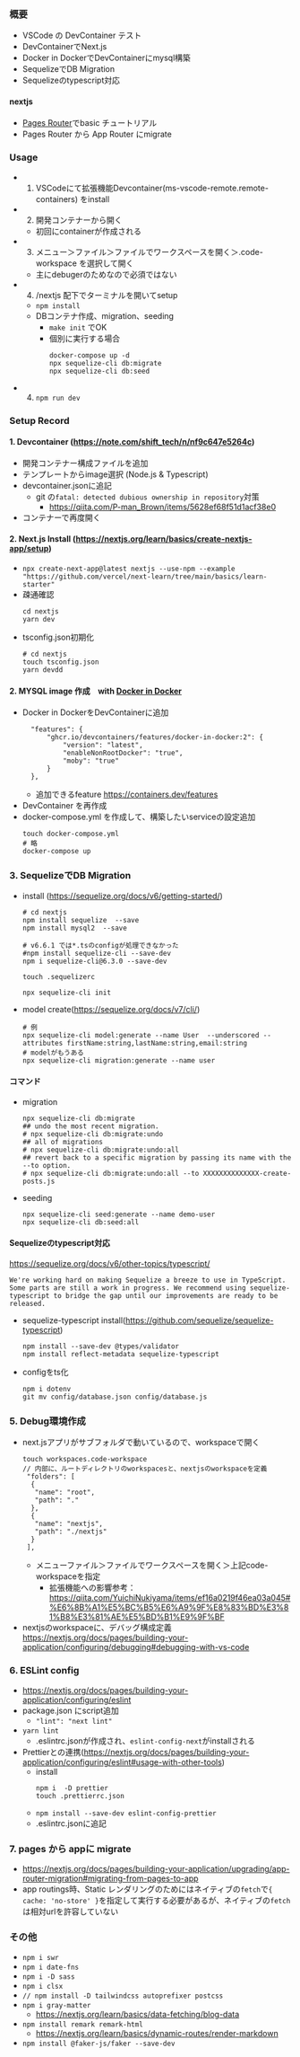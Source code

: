 ### 概要
- VSCode の DevContainer テスト
- DevContainerでNext.js
- Docker in DockerでDevContainerにmysql構築
- SequelizeでDB Migration
- Sequelizeのtypescript対応
#### nextjs
- [Pages Router](https://nextjs.org/docs/pages)でbasic チュートリアル
- Pages Router から App Router にmigrate


### Usage
- 1. VSCodeにて拡張機能Devcontainer(ms-vscode-remote.remote-containers) をinstall
- 2. 開発コンテナーから開く
  - 初回にcontainerが作成される
- 3. メニュー＞ファイル＞ファイルでワークスペースを開く＞.code-workspace を選択して開く
  - 主にdebugerのためなので必須ではない
- 4. /nextjs 配下でターミナルを開いてsetup
  - `npm install`
  - DBコンテナ作成、migration、seeding
    - `make init` でOK
    - 個別に実行する場合
      ```
      docker-compose up -d
      npx sequelize-cli db:migrate
      npx sequelize-cli db:seed
      ```
- 4. `npm run dev`



### Setup Record
#### 1. Devcontainer (https://note.com/shift_tech/n/nf9c647e5264c)
- 開発コンテナー構成ファイルを追加
- テンプレートからimage選択 (Node.js & Typescript)
- devcontainer.jsonに追記
  - git の`fatal: detected dubious ownership in repository`対策
    - https://qiita.com/P-man_Brown/items/5628ef68f51d1acf38e0
- コンテナーで再度開く
#### 2. Next.js Install (https://nextjs.org/learn/basics/create-nextjs-app/setup)
- `npx create-next-app@latest nextjs --use-npm --example "https://github.com/vercel/next-learn/tree/main/basics/learn-starter"`
- 疎通確認
  ```
  cd nextjs
  yarn dev
  ```
- tsconfig.json初期化
  ```
  # cd nextjs
  touch tsconfig.json
  yarn devdd
  ```
#### 2. MYSQL image 作成　with [Docker in Docker](https://github.com/devcontainers/templates/blob/main/src/docker-in-docker/README.md)

- Docker in DockerをDevContainerに追加 
  ```
  	"features": {
		"ghcr.io/devcontainers/features/docker-in-docker:2": {
			"version": "latest",
			"enableNonRootDocker": "true",
			"moby": "true"
		}
	},
  ```
  - 追加できるfeature https://containers.dev/features
- DevContainer を再作成
- docker-compose.yml を作成して、構築したいserviceの設定追加
  ```
  touch docker-compose.yml
  # 略
  docker-compose up 
  ```
### 3. SequelizeでDB Migration
- install (https://sequelize.org/docs/v6/getting-started/)
  ```
  # cd nextjs
  npm install sequelize  --save
  npm install mysql2  --save
  
  # v6.6.1 では*.tsのconfigが処理できなかった
  #npm install sequelize-cli --save-dev
  npm i sequelize-cli@6.3.0 --save-dev

  touch .sequelizerc

  npx sequelize-cli init
  ```
- model create(https://sequelize.org/docs/v7/cli/)
  ```
  # 例
  npx sequelize-cli model:generate --name User  --underscored --attributes firstName:string,lastName:string,email:string
  # modelがもうある
  npx sequelize-cli migration:generate --name user
  ```

#### コマンド
- migration
  ```
  npx sequelize-cli db:migrate
  ## undo the most recent migration.
  # npx sequelize-cli db:migrate:undo
  ## all of migrations
  # npx sequelize-cli db:migrate:undo:all
  ## revert back to a specific migration by passing its name with the --to option.
  # npx sequelize-cli db:migrate:undo:all --to XXXXXXXXXXXXXX-create-posts.js
  ```
- seeding
  ```
  npx sequelize-cli seed:generate --name demo-user
  npx sequelize-cli db:seed:all
  ```
#### Sequelizeのtypescript対応
https://sequelize.org/docs/v6/other-topics/typescript/
```
We're working hard on making Sequelize a breeze to use in TypeScript. Some parts are still a work in progress. We recommend using sequelize-typescript to bridge the gap until our improvements are ready to be released.
```
- sequelize-typescript install(https://github.com/sequelize/sequelize-typescript)
  ```
  npm install --save-dev @types/validator
  npm install reflect-metadata sequelize-typescript
  ```
- configをts化
  ```
  npm i dotenv
  git mv config/database.json config/database.js
  ```

### 5. Debug環境作成
- next.jsアプリがサブフォルダで動いているので、workspaceで開く
   ```
   touch workspaces.code-workspace
   // 内部に、ルートディレクトリのworkspacesと、nextjsのworkspaceを定義
	"folders": [
	 {
	  "name": "root",
	  "path": "."
	 },
	 {
	  "name": "nextjs",
	  "path": "./nextjs"
	 }
	],
   ```
  - メニューファイル＞ファイルでワークスペースを開く＞上記code-workspaceを指定
    - 拡張機能への影響参考：https://qiita.com/YuichiNukiyama/items/ef16a0219f46ea03a045#%E6%8B%A1%E5%BC%B5%E6%A9%9F%E8%83%BD%E3%81%B8%E3%81%AE%E5%BD%B1%E9%9F%BF
- nextjsのworkspaceに、デバッグ構成定義
  https://nextjs.org/docs/pages/building-your-application/configuring/debugging#debugging-with-vs-code

### 6. ESLint config
- https://nextjs.org/docs/pages/building-your-application/configuring/eslint
- package.json にscript追加
  - `"lint": "next lint"`
- `yarn lint`
  - .eslintrc.jsonが作成され、`eslint-config-next`がinstallされる
- Prettierとの連携(https://nextjs.org/docs/pages/building-your-application/configuring/eslint#usage-with-other-tools)
  - install
    ```
    npm i  -D prettier
    touch .prettierrc.json
    ```
  - `npm install --save-dev eslint-config-prettier`
  - .eslintrc.jsonに追記

### 7. pages から appに migrate
- https://nextjs.org/docs/pages/building-your-application/upgrading/app-router-migration#migrating-from-pages-to-app
- app routings時、Static レンダリングのためにはネイティブの`fetch`で`{ cache: 'no-store' }`を指定して実行する必要があるが、ネイティブの`fetch`は相対urlを許容していない

### その他
- `npm i swr`
- `npm i date-fns`
- `npm i -D sass`
- `npm i clsx`
- `// npm install -D tailwindcss autoprefixer postcss`
- `npm i gray-matter`
  - https://nextjs.org/learn/basics/data-fetching/blog-data
- `npm install remark remark-html`
  - https://nextjs.org/learn/basics/dynamic-routes/render-markdown
- `npm install @faker-js/faker --save-dev`